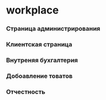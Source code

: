 # workplace 

### Страница администрирования
### Клиентская страница
### Внутреняя бухгалтерия
### Добоавление товатов
### Отчестность
